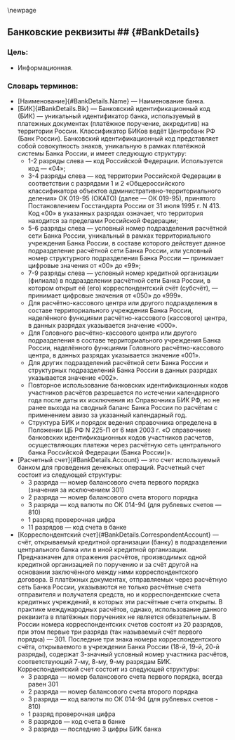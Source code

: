 
\newpage

## Банковские реквизиты ## {#BankDetails}

### Цель:
*	Информационная.

### Словарь терминов:
*	[Наименование]{#BankDetails.Name} — Наименование банка.
*	[БИК]{#BankDetails.Bik} — Банковский идентификационный код (БИК) — уникальный идентификатор банка, используемый в платежных документах (платёжное поручение, аккредитив) на территории России. Классификатор БИКов ведёт Центробанк РФ (Банк России).
Банковский идентификационный код представляет собой совокупность знаков, уникальную в рамках платёжной системы Банка России, и имеет следующую структуру:
	*	1-2 разряды слева — код Российской Федерации. Используется код — «04»;
	*	3-4 разряды слева — код территории Российской Федерации в соответствии с разрядами 1 и 2 «Общероссийского классификатора объектов административно-территориального деления» ОК 019-95 (ОКАТО) (далее — ОК 019-95), принятого Постановлением Госстандарта России от 31 июля 1995 г. N 413. Код «00» в указанных разрядах означает, что территория находится за пределами Российской Федерации;
	*	5-6 разряды слева — условный номер подразделения расчётной сети Банка России, уникальный в рамках территориального учреждения Банка России, в составе которого действует данное подразделение расчётной сети Банка России, или условный номер структурного подразделения Банка России — принимает цифровые значения от «00» до «99»;
	*	7-9 разряды слева — условный номер кредитной организации (филиала) в подразделении расчётной сети Банка России, в котором открыт её (его) корреспондентский счёт (субсчёт), — принимает цифровые значения от «050» до «999».
	*	Для расчётно-кассового центра или другого подразделения в составе территориального учреждения Банка России, наделённого функциями расчётно-кассового (кассового) центра, в данных разрядах указывается значение «000».
	*	Для Головного расчётно-кассового центра или другого подразделения в составе территориального учреждения Банка России, наделённого функциями Головного расчётно-кассового центра, в данных разрядах указывается значение «001».
	*	Для других подразделений расчётной сети Банка России и структурных подразделений Банка России в данных разрядах указывается значение «002».
	*	Повторное использование банковских идентификационных кодов участников расчётов разрешается по истечении календарного года после даты их исключения из Справочника БИК РФ, но не ранее выхода на сводный баланс Банка России по расчётам с применением авизо за указанный календарный год.
	*	Структура БИК и порядок ведения справочника определена в Положении ЦБ РФ N 225-П от 6 мая 2003 г. «О справочнике банковских идентификационных кодов участников расчетов, осуществляющих платежи через расчётную сеть центрального банка Российской Федерации (Банка России)».
*	[Расчетный счет]{#BankDetails.Account} — это счет используемый банком для проведения денежных операций. Расчетный счет состоит из следующей структуры: 
	*	3 разряда — номер балансового счета первого порядка (значения за исключением 301) 
	*	2 разряда — номер балансового счета второго порядка 
	*	3 разряда — код валюты по ОК 014-94 (для рублевых счетов — 810) 
	*	1 разряд проверочная цифра 
	*	11 разрядов — код счета в банке
*	[Корреспондентский счет]{#BankDetails.CorrespondentAccount} — счёт, открываемый кредитной организации (банку) в подразделении центрального банка или в	иной кредитной организации. Предназначен для отражения расчётов, производимых одной кредитной организацией по поручению и за счёт другой на основании заключённого между ними корреспондентского договора.
В платёжных документах, отправляемых через расчётную сеть Банка России, указываются не только расчётные счета отправителя и получателя средств, но и корреспондентские счета кредитных учреждений, в которых эти расчётные счета открыты. В практике международных расчётов, однако, использование данного реквизита в платёжных поручениях не является обязательным. В России номера корреспондентских счетов состоят из 20 разрядов, при этом первые три разряда (так называемый счёт первого порядка) — 301. Последние три знака номера корреспондентского счёта, открываемого в учреждении Банка России (18-й, 19-й, 20-й разряды), содержат 3-значный условный номер участника расчётов, соответствующий 7-му, 8-му, 9-му разрядам БИК. Корреспондентский счет состоит из следующей структуры: 
	*	3 разряда — номер балансового счета первого порядка, всегда равен 301 
	*	2 разряда — номер балансового счета второго порядка 
	*	3 разряда — код валюты по ОК 014-94 (для рублевых счетов - 810) 
	*	1 разряд проверочная цифра 
	*	8 разрядов — код счета в банке 
	*	3 разряда — последние 3 цифры БИК банка


